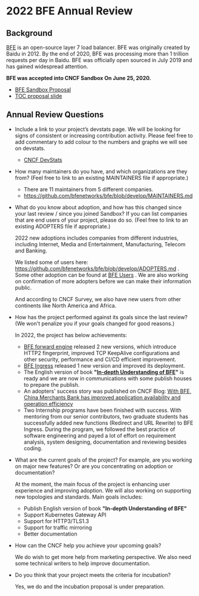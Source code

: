 # 2022 BFE Annual Review

## Background

[BFE](https://www.bfe-networks.net/) is an open-source layer 7 load balancer. BFE was originally created by Baidu in 2012. By the end of 2020, BFE was processing more than 1 trillion requests per day in Baidu. BFE was officially open sourced in July 2019 and has gained widespread attention.

**BFE was accepted into CNCF Sandbox On June 25, 2020.**

- [BFE Sandbox Proposal](https://github.com/cncf/toc/pull/453)
- [TOC proposal slide](https://docs.google.com/presentation/d/1vI8cGFbrDWZko22RDKyJF1p3dfMvI_HB-pj8wKiKA_A/edit)

## Annual Review Questions

- Include a link to your project’s devstats page. We will be looking for signs of consistent or increasing contribution activity. Please feel free to add commentary to add colour to the numbers and graphs we will see on devstats.

  - [CNCF DevStats](https://bfe.devstats.cncf.io/)
  
- How many maintainers do you have, and which organizations are they from? (Feel free to link to an existing MAINTAINERS file if appropriate.)

  - There are 11 maintainers from 5 different companies.
  - https://github.com/bfenetworks/bfe/blob/develop/MAINTAINERS.md

- What do you know about adoption, and how has this changed since your last review / since you joined Sandbox? If you can list companies that are end users of your project, please do so. (Feel free to link to an existing ADOPTERS file if appropriate.)

  2022 new adoptions includes companies from different industries, including Internet, Media and Entertainment, Manufacturing, Telecom and Banking.

  We listed some of users here: https://github.com/bfenetworks/bfe/blob/develop/ADOPTERS.md . Some other adoption can be found at  [BFE Users](https://github.com/bfenetworks/bfe/issues/748) . We are also working on confirmation of more adopters before we can make their information public.

  And according to CNCF Survey, we also have new users from other continents like North America and Africa.

- How has the project performed against its goals since the last review? (We won't penalize you if your goals changed for good reasons.)

  In 2022, the project has below achievements:

  - [BFE forward engine](https://github.com/bfenetworks/bfe) released 2 new versions,  which introduce HTTP2 fingerprint, improved TCP KeepAlive configurations and other security, performance and CI/CD efficient improvement. 
  - [BFE Ingress](https://github.com/bfenetworks/ingress-bfe) released 1 new version and improved its deployment.
  - The English version of book **"[In-depth Understanding of BFE](https://github.com/baidu/bfe-book)"** is ready and we are now in communications with some publish houses to prepare the publish.
  - An adopters' success story was published on CNCF Blog: [With BFE, China Merchants Bank has improved application availability and operation efficiency](https://www.cncf.io/blog/2023/01/13/with-bfe-china-merchants-bank-has-improved-application-availability-and-operation-efficiency/)
  - Two Internship programs have been finished with success. With mentoring from our senior contributors, two graduate students has successfully added new functions (Redirect and URL Rewrite) to BFE Ingress. During the program, we followed the best practice of software engineering and payed a lot of effort on requirement analysis, system designing, documentation and reviewing besides coding.

- What are the current goals of the project? For example, are you working on major new features? Or are you concentrating on adoption or documentation?

  At the moment, the main focus of the project is enhancing user experience and improving adoption.  We will also working on supporting new topologies and standards. Main goals includes:

  - Publish English version of book **"In-depth Understanding of BFE"**
  - Support Kubernetes Gateway API
  - Support for HTTP3/TLS1.3
  - Support for traffic mirroring
  - Better documentation

- How can the CNCF help you achieve your upcoming goals?

  We do wish to get more help from marketing perspective. We also need some technical writers to help improve documentation.

- Do you think that your project meets the criteria for incubation?

  Yes, we do and the incubation proposal is under preparation.
